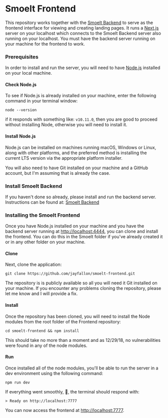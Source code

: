 # Smoelt Frontend

This repository works together with the [Smoelt Backend](https://github.com/jayfallon/smoelt-backend) to serve as the frontend interface for viewing and creating landing pages. It runs a [Next.js](https://nextjs.org/) server on your localhost which connects to the Smoelt Backend server also running on your localhost. You must have the backend server running on your machine for the frontend to work.

### Prerequisites

In order to install and run the server, you will need to have [Node.js](https://nodejs.org/en/download/) installed on your local machine.

#### Check Node.js

To see if Node.js is already installed on your machine, enter the following command in your terminal window:

`node --version`

if it responds with something like: `v10.11.0`, then you are good to proceed without installing Node, otherwise you will need to install it.

#### Install Node.js

Node.js can be installed on machines running macOS, Windows or Linux, along with other platforms, and the preferred method is installing the current LTS version via the appropriate platform installer.

You will also need to have Git installed on your machine and a GitHub account, but I'm assuming that is already the case.

### Install Smoelt Backend

If you haven't done so already, please install and run the backend server. Instructions can be found at: [Smoelt Backend](https://github.com/jayfallon/smoelt-backend)

### Installing the Smoelt Frontend

Once you have Node.js installed on your machine and you have the backend server running at [http://localhost:4444](http://localhost:4444), you can clone and install the frontend. You can do this in the Smoelt folder if you've already created it or in any other folder on your machine.

#### Clone

Next, clone the application:

`git clone https://github.com/jayfallon/smoelt-frontend.git`

The repository is is publicly available so all you will need it Git installed on your machine. If you encounter any problems cloning the repository, please let me know and I will provide a fix.

#### Install

Once the repository has been cloned, you will need to install the Node modules from the root folder of the Frontend repository:

`cd smoelt-frontend && npm install`

This should take no more than a moment and as 12/29/18, no vulnerabilities were found in any of the node modules.

#### Run

Once installed all of the node modules, you'll be able to run the server in a dev environment using the following command:

`npm run dev`

If everything went smoothly, 🙏, the terminal should respond with:

`> Ready on http://localhost:7777`

You can now access the frontend at [http://localhost:7777](http://localhost:7777).
